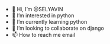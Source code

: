 - 👋 Hi, I’m @SELYAVIN
- 👀 I’m interested in python
- 🌱 I’m currently learning python
- 💞️ I’m looking to collaborate on django
- 📫 How to reach me email

<!---
SELYAVIN/SELYAVIN is a ✨ special ✨ repository because its `README.md` (this file) appears on your GitHub profile.
You can click the Preview link to take a look at your changes.
--->
